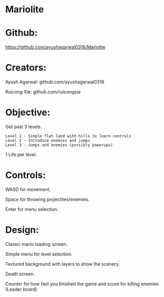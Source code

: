 # Mariolite

# Github:
https://github.com/ayushagarwal0316/Mariolite

# Creators:
Ayush Agarwal: github.com/ayushagarwal0316

Ruicong Xie: github.com/ruicongxie
# Objective:
Get past 3 levels.

	Level 1 - Simple flat land with hills to learn controls
	Level 2 - Introduce enemies and jumps
	Level 3 - Jumps and enemies (possibly powerups)

1 Life per level.
# Controls:
WASD for movement.

Space for throwing projectiles/enemies.

Enter for menu selection.
# Design:
Classic mario loading screen.

Simple menu for level selection.

Textured background with layers to show the scenery.

Death screen.

Counter for how fast you finished the game and score for killing enemies (Leader board)
